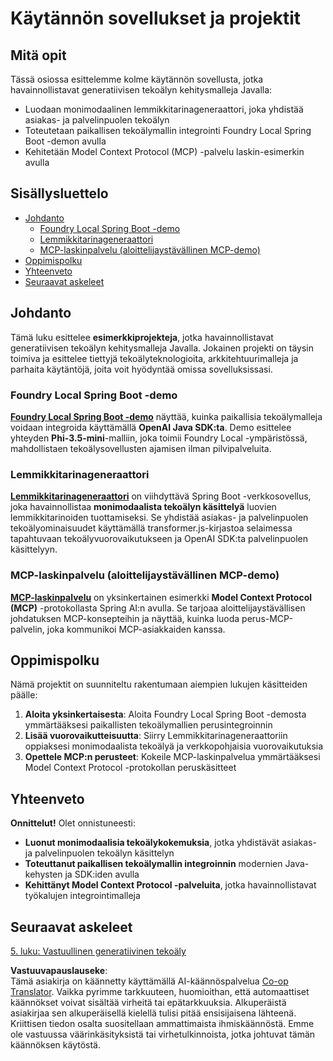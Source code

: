 <!--
CO_OP_TRANSLATOR_METADATA:
{
  "original_hash": "d45b8e2291ab1357592c904c103cbc81",
  "translation_date": "2025-07-28T10:55:25+00:00",
  "source_file": "04-PracticalSamples/README.md",
  "language_code": "fi"
}
-->
# Käytännön sovellukset ja projektit

## Mitä opit
Tässä osiossa esittelemme kolme käytännön sovellusta, jotka havainnollistavat generatiivisen tekoälyn kehitysmalleja Javalla:
- Luodaan monimodaalinen lemmikkitarinageneraattori, joka yhdistää asiakas- ja palvelinpuolen tekoälyn
- Toteutetaan paikallisen tekoälymallin integrointi Foundry Local Spring Boot -demon avulla
- Kehitetään Model Context Protocol (MCP) -palvelu laskin-esimerkin avulla

## Sisällysluettelo

- [Johdanto](../../../04-PracticalSamples)
  - [Foundry Local Spring Boot -demo](../../../04-PracticalSamples)
  - [Lemmikkitarinageneraattori](../../../04-PracticalSamples)
  - [MCP-laskinpalvelu (aloittelijaystävällinen MCP-demo)](../../../04-PracticalSamples)
- [Oppimispolku](../../../04-PracticalSamples)
- [Yhteenveto](../../../04-PracticalSamples)
- [Seuraavat askeleet](../../../04-PracticalSamples)

## Johdanto

Tämä luku esittelee **esimerkkiprojekteja**, jotka havainnollistavat generatiivisen tekoälyn kehitysmalleja Javalla. Jokainen projekti on täysin toimiva ja esittelee tiettyjä tekoälyteknologioita, arkkitehtuurimalleja ja parhaita käytäntöjä, joita voit hyödyntää omissa sovelluksissasi.

### Foundry Local Spring Boot -demo

**[Foundry Local Spring Boot -demo](foundrylocal/README.md)** näyttää, kuinka paikallisia tekoälymalleja voidaan integroida käyttämällä **OpenAI Java SDK:ta**. Demo esittelee yhteyden **Phi-3.5-mini**-malliin, joka toimii Foundry Local -ympäristössä, mahdollistaen tekoälysovellusten ajamisen ilman pilvipalveluita.

### Lemmikkitarinageneraattori

**[Lemmikkitarinageneraattori](petstory/README.md)** on viihdyttävä Spring Boot -verkkosovellus, joka havainnollistaa **monimodaalista tekoälyn käsittelyä** luovien lemmikkitarinoiden tuottamiseksi. Se yhdistää asiakas- ja palvelinpuolen tekoälyominaisuudet käyttämällä transformer.js-kirjastoa selaimessa tapahtuvaan tekoälyvuorovaikutukseen ja OpenAI SDK:ta palvelinpuolen käsittelyyn.

### MCP-laskinpalvelu (aloittelijaystävällinen MCP-demo)

**[MCP-laskinpalvelu](calculator/README.md)** on yksinkertainen esimerkki **Model Context Protocol (MCP)** -protokollasta Spring AI:n avulla. Se tarjoaa aloittelijaystävällisen johdatuksen MCP-konsepteihin ja näyttää, kuinka luoda perus-MCP-palvelin, joka kommunikoi MCP-asiakkaiden kanssa.

## Oppimispolku

Nämä projektit on suunniteltu rakentumaan aiempien lukujen käsitteiden päälle:

1. **Aloita yksinkertaisesta**: Aloita Foundry Local Spring Boot -demosta ymmärtääksesi paikallisten tekoälymallien perusintegroinnin
2. **Lisää vuorovaikutteisuutta**: Siirry Lemmikkitarinageneraattoriin oppiaksesi monimodaalista tekoälyä ja verkkopohjaisia vuorovaikutuksia
3. **Opettele MCP:n perusteet**: Kokeile MCP-laskinpalvelua ymmärtääksesi Model Context Protocol -protokollan peruskäsitteet

## Yhteenveto

**Onnittelut!** Olet onnistuneesti:

- **Luonut monimodaalisia tekoälykokemuksia**, jotka yhdistävät asiakas- ja palvelinpuolen tekoälyn käsittelyn
- **Toteuttanut paikallisen tekoälymallin integroinnin** modernien Java-kehysten ja SDK:iden avulla
- **Kehittänyt Model Context Protocol -palveluita**, jotka havainnollistavat työkalujen integrointimalleja

## Seuraavat askeleet

[5. luku: Vastuullinen generatiivinen tekoäly](../05-ResponsibleGenAI/README.md)

**Vastuuvapauslauseke**:  
Tämä asiakirja on käännetty käyttämällä AI-käännöspalvelua [Co-op Translator](https://github.com/Azure/co-op-translator). Vaikka pyrimme tarkkuuteen, huomioithan, että automaattiset käännökset voivat sisältää virheitä tai epätarkkuuksia. Alkuperäistä asiakirjaa sen alkuperäisellä kielellä tulisi pitää ensisijaisena lähteenä. Kriittisen tiedon osalta suositellaan ammattimaista ihmiskäännöstä. Emme ole vastuussa väärinkäsityksistä tai virhetulkinnoista, jotka johtuvat tämän käännöksen käytöstä.